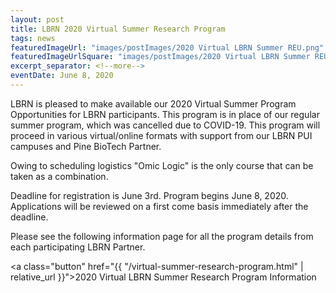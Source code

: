 ```yaml
---
layout: post
title: LBRN 2020 Virtual Summer Research Program
tags: news
featuredImageUrl: "images/postImages/2020 Virtual LBRN Summer REU.png"
featuredImageUrlSquare: "images/postImages/2020 Virtual LBRN Summer REU.png"
excerpt_separator: <!--more-->
eventDate: June 8, 2020
---
```

LBRN is pleased to make available our 2020 Virtual Summer Program Opportunities for LBRN participants. This program is in place of our regular summer program, which was cancelled due to COVID-19. This program will proceed in various virtual/online formats with support from our LBRN PUI campuses and Pine BioTech Partner. 

<!--more-->

Owing to scheduling logistics "Omic Logic" is the only course that can be taken as a combination. 

Deadline for registration is June 3rd. Program begins June 8, 2020. Applications will be reviewed on a first come basis immediately after the deadline.

Please see the following information page for all the program details from each participating LBRN Partner. 

<a class="button" href="{{ "/virtual-summer-research-program.html" | relative_url }}">2020 Virtual LBRN Summer Research Program Information</a>
